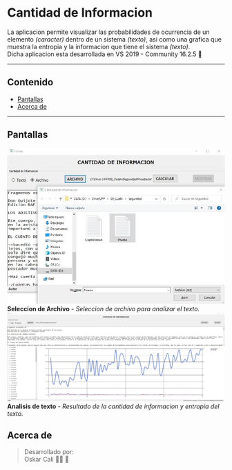 # Cantidad de Informacion

La aplicacion permite visualizar las probabilidades de ocurrencia de un elemento _(caracter)_ dentro de un sistema _(texto)_, asi como una grafica que muestra la entropia y la informacion que tiene el sistema _(texto)_.  
Dicha aplicacion esta desarrollada en VS 2019 - Community 16.2.5 :purple_heart:

---

## Contenido

* [Pantallas](#pantallas)
* [Acerca de](#acerca-de)

---

## Pantallas

![Seleccion de Archivo]
**Seleccion de Archivo** - _Seleccion de archivo para analizar el texto._
![Analisis]
**Analisis de texto** - _Resultado de la cantidad de informacion y entropia del texto._

## Acerca de

> Desarrollado por:  
> Oskar Cali :man_technologist: :purple_heart:

[Seleccion de Archivo]: images/Seleccion%20de%20Archivo.jpg
[Analisis]: images/Analisis.jpg
